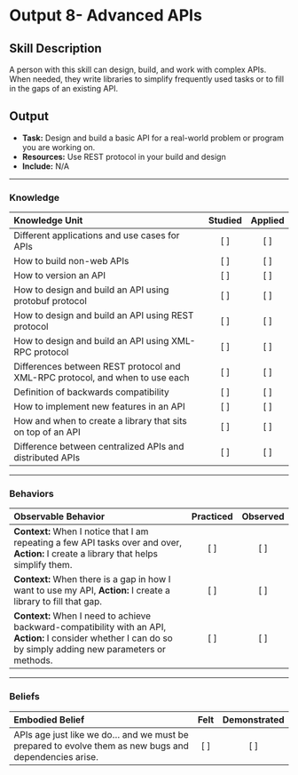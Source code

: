 # Output 8- Advanced APIs

## Skill Description 
A person with this skill can design, build, and work with complex APIs. When needed, they write libraries to simplify frequently used tasks or to fill in the gaps of an existing API. 

## Output 
- **Task:** Design and build a basic API for a real-world problem or program you are working on. 
- **Resources:** Use REST protocol in your build and design
- **Include:** N/A

--- 

### Knowledge

| Knowledge Unit   |      Studied      | Applied |
|:-------------|:------------------:|:--------:|
| Different applications and use cases for APIs | [ ] | [ ]  |
| How to build non-web APIs | [ ] | [ ]  |
| How to version an API | [ ] | [ ]  |
| How to design and build an API using protobuf protocol | [ ] | [ ]  |
| How to design and build an API using REST protocol | [ ] | [ ]  |
| How to design and build an API using XML-RPC protocol | [ ] | [ ]  |
| Differences between REST protocol and XML-RPC protocol, and when to use each | [ ] | [ ]  |
| Definition of backwards compatibility | [ ] | [ ]  |
| How to implement new features in an API | [ ] | [ ]  |
| How and when to create a library that sits on top of an API | [ ] | [ ]  |
| Difference between centralized APIs and distributed APIs | [ ] | [ ]  |


-------

### Behaviors

| Observable Behavior   |      Practiced      | Observed |
|:-------------|:------------------:|:--------:|
| **Context:** When I notice that I am repeating a few API tasks over and over, **Action:** I create a library that helps simplify them. | [ ] | [ ]  |
| **Context:** When there is a gap in how I want to use my API, **Action:** I create a library to fill that gap. | [ ] | [ ]  |
| **Context:** When I need to achieve backward-compatibility with an API, **Action:** I consider whether I can do so by simply adding new parameters or methods. | [ ] | [ ]  |

-------

### Beliefs

| Embodied Belief   |      Felt      | Demonstrated |
|:-------------|:------------------:|:--------:|
| APIs age just like we do… and we must be prepared to evolve them as new bugs and dependencies arise. | [ ] | [ ]  |
